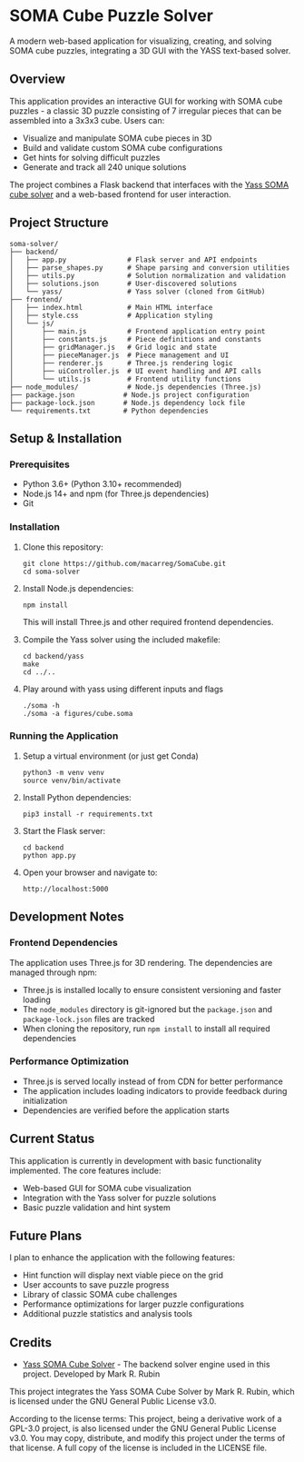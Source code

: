 # SOMA Cube Puzzle Solver

A modern web-based application for visualizing, creating, and solving SOMA cube puzzles, integrating a 3D GUI with the YASS text-based solver.

## Overview

This application provides an interactive GUI for working with SOMA cube puzzles - a classic 3D puzzle consisting of 7 irregular pieces that can be assembled into a 3x3x3 cube. Users can:

- Visualize and manipulate SOMA cube pieces in 3D
- Build and validate custom SOMA cube configurations
- Get hints for solving difficult puzzles
- Generate and track all 240 unique solutions

The project combines a Flask backend that interfaces with the [Yass SOMA cube solver](https://github.com/thanks4opensource/yass) and a web-based frontend for user interaction.

## Project Structure

```
soma-solver/
├── backend/
│   ├── app.py               # Flask server and API endpoints
│   ├── parse_shapes.py      # Shape parsing and conversion utilities
│   ├── utils.py             # Solution normalization and validation
│   ├── solutions.json       # User-discovered solutions
│   └── yass/                # Yass solver (cloned from GitHub)
├── frontend/
│   ├── index.html           # Main HTML interface
│   ├── style.css            # Application styling
│   └── js/
│       ├── main.js          # Frontend application entry point
│       ├── constants.js     # Piece definitions and constants
│       ├── gridManager.js   # Grid logic and state
│       ├── pieceManager.js  # Piece management and UI
│       ├── renderer.js      # Three.js rendering logic
│       ├── uiController.js  # UI event handling and API calls
│       └── utils.js         # Frontend utility functions
├── node_modules/            # Node.js dependencies (Three.js)
├── package.json            # Node.js project configuration
├── package-lock.json       # Node.js dependency lock file
└── requirements.txt        # Python dependencies
```

## Setup & Installation

### Prerequisites

- Python 3.6+ (Python 3.10+ recommended)
- Node.js 14+ and npm (for Three.js dependencies)
- Git

### Installation

1. Clone this repository:
   ```
   git clone https://github.com/macarreg/SomaCube.git
   cd soma-solver
   ```

2. Install Node.js dependencies:
   ```
   npm install
   ```
   This will install Three.js and other required frontend dependencies.

3. Compile the Yass solver using the included makefile:
   ```
   cd backend/yass
   make
   cd ../..
   ```

4. Play around with yass using different inputs and flags
   ```
   ./soma -h
   ./soma -a figures/cube.soma
   ```

### Running the Application

1. Setup a virtual environment (or just get Conda)
   ```
   python3 -m venv venv
   source venv/bin/activate
   ```

2. Install Python dependencies:
   ```
   pip3 install -r requirements.txt
   ```

3. Start the Flask server:
   ```
   cd backend
   python app.py
   ```

4. Open your browser and navigate to:
   ```
   http://localhost:5000
   ```

## Development Notes

### Frontend Dependencies
The application uses Three.js for 3D rendering. The dependencies are managed through npm:
- Three.js is installed locally to ensure consistent versioning and faster loading
- The `node_modules` directory is git-ignored but the `package.json` and `package-lock.json` files are tracked
- When cloning the repository, run `npm install` to install all required dependencies

### Performance Optimization
- Three.js is served locally instead of from CDN for better performance
- The application includes loading indicators to provide feedback during initialization
- Dependencies are verified before the application starts

## Current Status

This application is currently in development with basic functionality implemented. The core features include:
- Web-based GUI for SOMA cube visualization
- Integration with the Yass solver for puzzle solutions
- Basic puzzle validation and hint system

## Future Plans

I plan to enhance the application with the following features:

- Hint function will display next viable piece on the grid
- User accounts to save puzzle progress
- Library of classic SOMA cube challenges
- Performance optimizations for larger puzzle configurations
- Additional puzzle statistics and analysis tools

## Credits

- [Yass SOMA Cube Solver](https://github.com/thanks4opensource/yass) - The backend solver engine used in this project. Developed by Mark R. Rubin

This project integrates the Yass SOMA Cube Solver by Mark R. Rubin, which is licensed under the GNU General Public License v3.0.

According to the license terms: This project, being a derivative work of a GPL-3.0 project, is also licensed under the GNU General Public License v3.0. You may copy, distribute, and modify this project under the terms of that license. A full copy of the license is included in the LICENSE file.
